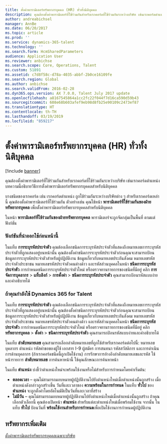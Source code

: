 ```yaml
---
title: ตั้งค่าพารามิเตอร์ทรัพยากรบุคคล (HR) ทั่วทั้งนิติบุคคล
description: คุณต้องตั้งค่าพารามิเตอร์ที่ใช้ร่วมกันสำหรับเรกคอร์ดที่ใช้ร่วมกันระหว่างบริษัท เช่นเรกคอร์ดตำแหน่ง บทความนี้อธิบายวิธีการตั้งค่าพารามิเตอร์ทรัพยากรบุคคลสำหรับนิติบุคคล
author: andreabichsel
manager: AnnBe
ms.date: 06/20/2017
ms.topic: article
ms.prod: ''
ms.service: dynamics-365-talent
ms.technology: ''
ms.search.form: HcmSharedParameters
audience: Application User
ms.reviewer: anbichse
ms.search.scope: Core, Operations, Talent
ms.custom: 51891
ms.assetid: c7d8f58c-d78a-4035-abbf-2b0ce16109fe
ms.search.region: Global
ms.author: anbichse
ms.search.validFrom: 2016-02-28
ms.dyn365.ops.version: AX 7.0.0, Talent July 2017 update
ms.openlocfilehash: a8167545864a1cc2fc22f044f7d16ca590d59b43
ms.sourcegitcommit: 608e68b603afef9eb98d8fb25e90109c2473ef87
ms.translationtype: HT
ms.contentlocale: th-TH
ms.lasthandoff: 03/19/2019
ms.locfileid: "859217"
---
```

# <a name="set-up-human-resources-hr-parameters-across-legal-entities"></a>ตั้งค่าพารามิเตอร์ทรัพยากรบุคคล (HR) ทั่วทั้งนิติบุคคล

[!include [banner](includes/banner.md)]

คุณต้องตั้งค่าพารามิเตอร์ที่ใช้ร่วมกันสำหรับเรกคอร์ดที่ใช้ร่วมกันระหว่างบริษัท เช่นเรกคอร์ดตำแหน่ง บทความนี้อธิบายวิธีการตั้งค่าพารามิเตอร์ทรัพยากรบุคคลสำหรับนิติบุคคล

บางชนิดของเรกคอร์ด เช่น เรกคอร์ดตำแหน่ง ถูกใช้ร่วมกันระหว่างบริษัทต่าง ๆ สำหรับเรกคอร์ดเหล่านี้ คุณต้องตั้งค่าพารามิเตอร์ที่ใช้ร่วมกัน ตัวอย่างเช่น คุณใช้หน้า **พารามิเตอร์ที่ใช้ร่วมกันของฝ่ายทรัพยากรบุคคล** เพื่อตั้งค่าพารามิเตอร์ทรัพยากรบุคคลสำหรับนิติบุคคล 

ในหน้า **พารามิเตอร์ที่ใช้ร่วมกันของฝ่ายทรัพยากรบุคคล** พารามิเตอร์จะถูกจัดกลุ่มเป็นพื้นที่ ตามแต่ฟังก์ชัน 

### <a name="previously-released-functionality"></a>ฟังก์ชันที่นำออกใช้ก่อนหน้านี้
ในแท็บ **การระบุรหัสประจำตัว** คุณต้องเลือกชนิดการระบุรหัสประจำตัวที่แสดงถึงหมายเลขการระบุรหัสประจำตัวที่ถูกแสดงอยู่บนหน้านั้น คุณต้องตั้งค่าชนิดการระบุรหัสประจำตัวก่อนคุณจะสามารถป้อนข้อมูลการระบุรหัสประจำตัวสำหรับผู้ปฏิบัติงาน ข้อมูลเกี่ยวกับหมายเลขประกันสังคม หมายเลขรหัสประจำตัวประชาชน หมายเลขรหัสประจำตัวคนต่างด้าว และรหัสส่วนบุคคลในหน้า **ชนิดการระบุรหัสประจำตัว** การกำหนดชนิดการระบุรหัสประจำตัวใหม่ หรือตรวจทานรายการของชนิดที่มีอยู่ คลิก **การจัดการบุคลากร** &gt; **แท็บลิงก์** &gt; **การตั้งค่า** &gt; **ชนิดการระบุรหัสประจำตัว** คุณสามารถป้อนรหัสแบบง่ายและคำอธิบายได้ 

### <a name="if-youre-using-dynamics-365-for-talent"></a>ถ้าคุณกำลังใช้ Dynamics 365 for Talent
ในแท็บ **การระบุรหัสประจำตัว** คุณต้องเลือกชนิดการระบุรหัสประจำตัวที่แสดงถึงหมายเลขการระบุรหัสประจำตัวที่ถูกแสดงอยู่บนหน้านั้น คุณต้องตั้งค่าชนิดการระบุรหัสประจำตัวก่อนคุณจะสามารถป้อนข้อมูลการระบุรหัสประจำตัวสำหรับผู้ปฏิบัติงาน ข้อมูลเกี่ยวกับหมายเลขประกันสังคม หมายเลขรหัสประจำตัวประชาชน หมายเลขรหัสประจำตัวคนต่างด้าว และรหัสส่วนบุคคลในหน้า **ชนิดการระบุรหัสประจำตัว** การกำหนดชนิดการระบุรหัสประจำตัวใหม่ หรือตรวจทานรายการของชนิดที่มีอยู่ คลิก **ทรัพยากรบุคคล** &gt; **ตั้งค่า** &gt; **ชนิดการระบุรหัสประจำตัว** คุณสามารถป้อนรหัสแบบง่ายและคำอธิบายได้ 

ในแท็บ **ลำดับหมายเลข** คุณสามารถเลือกลำดับหมายเลขที่ถูกใช้สำหรับเรกคอร์ดต่อไปนี้: หมายเลขบุคลากร ตำแหน่ง รหัสคำขอของผู้ใช้ เอกสาร I-9 ผู้สมัคร การสนทนา รหัสสวัสดิการ และการดำเนินการด้านบุคลากร (ถ้าเรกคอร์ดชนิดนี้ถูกเปิดใช้งาน) การรักษาการอ้างอิงลำดับหมายเลขและรหัส ใช้หน้ารายการ **ลำดับหมายเลข** การค้นหาหน้านี้ ใช้คุณลักษณะการค้นหาหน้า 

ในแท็บ **ตำแหน่ง** บ่งชี้ว่าตำแหน่งใหม่จะพร้อมใช้งานหรือไม่สำหรับการกำหนดโดยค่าเริ่มต้น:

-   **ตลอดเวลา** – คุณไม่สามารถมอบหมายผู้ปฏิบัติงานไปยังตำแหน่งใหม่เมื่อตำแหน่งนั้นถูกสร้าง เมื่อตำแหน่งดังกล่าวถูกสร้างขึ้น วันที่และเวลาของ **ความพร้อมในการกำหนด** ในแท็บ **ทั่วไป** ของ**ตำแหน่ง** จะถูกตั้งค่าโดยอัตโนมัติเป็นวันที่และเวลาที่สร้าง
-   **ไม่มีวัน** – คุณไม่สามารถมอบหมายผู้ปฏิบัติงานไปยังตำแหน่งใหม่เมื่อตำแหน่งนั้นถูกสร้าง ถ้าคุณเลือกตัวเลือกนี้ คุณต้องเปิดหน้า **ตำแหน่ง** สำหรับแต่ละตำแหน่งใหม่เมื่อพร้อมใช้งาน จากนั้น ในแท็บ **ทั่วไป** ป้อนวันที่ **พร้อมใช้งานสำหรับการกำหนด**เพื่อเปิดใช้งานการกำหนดผู้ปฏิบัติงาน


<a name="additional-resources"></a>ทรัพยากรเพิ่มเติม
--------

[ตั้งค่าพารามิเตอร์ทรัพยากรบุคคลเฉพาะบริษัท](set-up-company-specific-hr-parameters.md)



